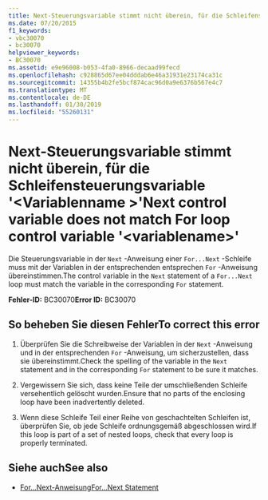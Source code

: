 ```yaml
---
title: Next-Steuerungsvariable stimmt nicht überein, für die Schleifensteuerungsvariable '<variablename>"
ms.date: 07/20/2015
f1_keywords:
- vbc30070
- bc30070
helpviewer_keywords:
- BC30070
ms.assetid: e9e96008-b053-4fa0-8966-decaad99fecd
ms.openlocfilehash: c928865d67ee04dddab6e46a31931e23174ca31c
ms.sourcegitcommit: 14355b4b2fe5bcf874cac96d0a9e6376b567e4c7
ms.translationtype: MT
ms.contentlocale: de-DE
ms.lasthandoff: 01/30/2019
ms.locfileid: "55260131"
---
```

# <a name="next-control-variable-does-not-match-for-loop-control-variable-variablename"></a><span data-ttu-id="a3cac-102">Next-Steuerungsvariable stimmt nicht überein, für die Schleifensteuerungsvariable '\<Variablenname >'</span><span class="sxs-lookup"><span data-stu-id="a3cac-102">Next control variable does not match For loop control variable '\<variablename>'</span></span>
<span data-ttu-id="a3cac-103">Die Steuerungsvariable in der `Next` -Anweisung einer `For...Next` -Schleife muss mit der Variablen in der entsprechenden entsprechen `For` -Anweisung übereinstimmen.</span><span class="sxs-lookup"><span data-stu-id="a3cac-103">The control variable in the `Next` statement of a `For...Next` loop must match the variable in the corresponding `For` statement.</span></span>  
  
 <span data-ttu-id="a3cac-104">**Fehler-ID:** BC30070</span><span class="sxs-lookup"><span data-stu-id="a3cac-104">**Error ID:** BC30070</span></span>  
  
## <a name="to-correct-this-error"></a><span data-ttu-id="a3cac-105">So beheben Sie diesen Fehler</span><span class="sxs-lookup"><span data-stu-id="a3cac-105">To correct this error</span></span>  
  
1.  <span data-ttu-id="a3cac-106">Überprüfen Sie die Schreibweise der Variablen in der `Next` -Anweisung und in der entsprechenden `For` -Anweisung, um sicherzustellen, dass sie übereinstimmt.</span><span class="sxs-lookup"><span data-stu-id="a3cac-106">Check the spelling of the variable in the `Next` statement and in the corresponding `For` statement to be sure it matches.</span></span>  
  
2.  <span data-ttu-id="a3cac-107">Vergewissern Sie sich, dass keine Teile der umschließenden Schleife versehentlich gelöscht wurden.</span><span class="sxs-lookup"><span data-stu-id="a3cac-107">Ensure that no parts of the enclosing loop have been inadvertently deleted.</span></span>  
  
3.  <span data-ttu-id="a3cac-108">Wenn diese Schleife Teil einer Reihe von geschachtelten Schleifen ist, überprüfen Sie, ob jede Schleife ordnungsgemäß abgeschlossen wird.</span><span class="sxs-lookup"><span data-stu-id="a3cac-108">If this loop is part of a set of nested loops, check that every loop is properly terminated.</span></span>  
  
## <a name="see-also"></a><span data-ttu-id="a3cac-109">Siehe auch</span><span class="sxs-lookup"><span data-stu-id="a3cac-109">See also</span></span>
- [<span data-ttu-id="a3cac-110">For...Next-Anweisung</span><span class="sxs-lookup"><span data-stu-id="a3cac-110">For...Next Statement</span></span>](../../visual-basic/language-reference/statements/for-next-statement.md)
